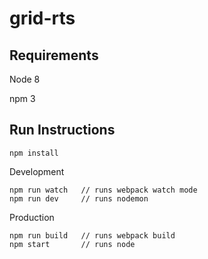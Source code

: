 # grid-rts

## Requirements

Node 8

npm 3

## Run Instructions

```
npm install
```

Development
```
npm run watch   // runs webpack watch mode
npm run dev     // runs nodemon
```

Production
```
npm run build   // runs webpack build
npm start       // runs node
```
